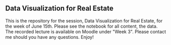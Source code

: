 ## Data Visualization for Real Estate

This is the repository for the session, Data Visualization for Real Estate, for the week of June 15th. Please see the notebook for all content, the data. The recorded lecture is available on Moodle under "Week 3". Please contact me should you have any questions. Enjoy!
